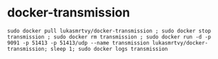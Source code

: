 # docker-transmission


`sudo docker pull lukasmrtvy/docker-transmission ; sudo docker stop transmission ; sudo docker rm transmission ; sudo docker run -d -p 9091 -p 51413 -p 51413/udp --name transmission lukasmrtvy/docker-transmission; sleep 1; sudo docker logs transmission
`
